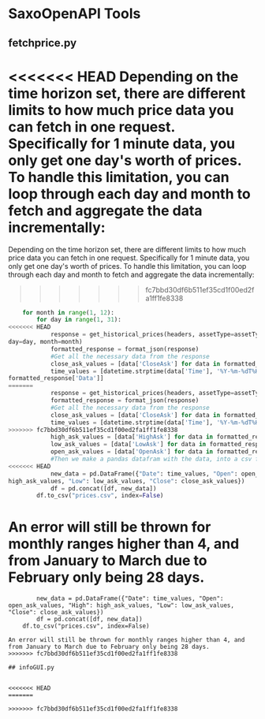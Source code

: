 # SaxoOpenAPI Tools

## fetchprice.py 
<<<<<<< HEAD
Depending on the time horizon set, there are different limits to how much price data you can fetch in 
one request. Specifically for 1 minute data, you only get one day's worth of prices. To handle this 
limitation, you can loop through each day and month to fetch and aggregate the data incrementally:
=======
Depending on the time horizon set, there are different limits to how much price data you can fetch in one request. Specifically for 1 minute data, you only get one day's worth of prices. To handle this limitation, you can loop through each day and month to fetch and aggregate the data incrementally:
>>>>>>> fc7bbd30df6b511ef35cd1f00ed2fa1ff1fe8338

```python
    for month in range(1, 12):
        for day in range(1, 31):
<<<<<<< HEAD
            response = get_historical_prices(headers, assetType=assetType, uic=uic, period=period, 
day=day, month=month)
            formatted_response = format_json(response)
            #Get all the necessary data from the response
            close_ask_values = [data['CloseAsk'] for data in formatted_response['Data']]
            time_values = [datetime.strptime(data['Time'], '%Y-%m-%dT%H:%M:%S.%fZ') for data in 
formatted_response['Data']]
=======
            response = get_historical_prices(headers, assetType=assetType, uic=uic, period=period, day=day, month=month)
            formatted_response = format_json(response)
            #Get all the necessary data from the response
            close_ask_values = [data['CloseAsk'] for data in formatted_response['Data']]
            time_values = [datetime.strptime(data['Time'], '%Y-%m-%dT%H:%M:%S.%fZ') for data in formatted_response['Data']]
>>>>>>> fc7bbd30df6b511ef35cd1f00ed2fa1ff1fe8338
            high_ask_values = [data['HighAsk'] for data in formatted_response['Data']]
            low_ask_values = [data['LowAsk'] for data in formatted_response['Data']]
            open_ask_values = [data['OpenAsk'] for data in formatted_response['Data']]
            #Then we make a pandas datafram with the data, into a csv file
<<<<<<< HEAD
            new_data = pd.DataFrame({"Date": time_values, "Open": open_ask_values, "High": 
high_ask_values, "Low": low_ask_values, "Close": close_ask_values})
            df = pd.concat([df, new_data])
        df.to_csv("prices.csv", index=False)
```
An error will still be thrown for monthly ranges higher than 4, and from January to March due to 
February only being 28 days. 
=======
            new_data = pd.DataFrame({"Date": time_values, "Open": open_ask_values, "High": high_ask_values, "Low": low_ask_values, "Close": close_ask_values})
            df = pd.concat([df, new_data])
        df.to_csv("prices.csv", index=False)
```
An error will still be thrown for monthly ranges higher than 4, and from January to March due to February only being 28 days. 
>>>>>>> fc7bbd30df6b511ef35cd1f00ed2fa1ff1fe8338

## infoGUI.py


<<<<<<< HEAD
=======

>>>>>>> fc7bbd30df6b511ef35cd1f00ed2fa1ff1fe8338
